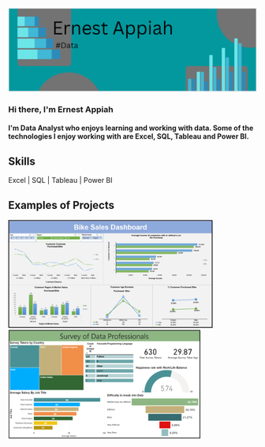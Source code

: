 ![Data](https://github.com/Ernest-Ap/Ernest-Ap/blob/main/EA.png)

### Hi there, I'm Ernest Appiah

#### I'm Data Analyst who enjoys learning and working with data. Some of the technologies I enjoy working with are Excel, SQL, Tableau and Power BI. 

## Skills 
Excel | SQL | Tableau | Power BI 

## Examples of Projects
<p float="left">
<img src="https://github.com/Ernest-Ap/Bike-Sales-Dashboard/blob/main/bdh_img/bikesd.png" width="415">
&nbsp
<img src="https://github.com/Ernest-Ap/DataProSurvey/blob/main/pd_img/1fdash.png" width="390">
  
 
